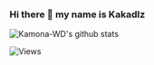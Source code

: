 ### Hi there 👋 my name is Kakadlz

![Kamona-WD's github stats](https://github-readme-stats.vercel.app/api?username=kakadlz&show_icons=true&theme=default&include_all_commits=true)

![Views](https://komarev.com/ghpvc/?username=kakadlz)
